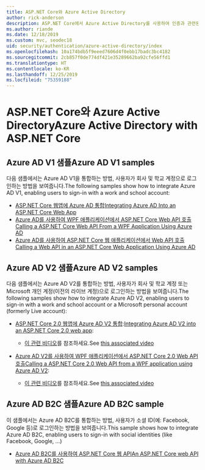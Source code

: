 ```yaml
---
title: ASP.NET Core와 Azure Active Directory
author: rick-anderson
description: ASP.NET Core에서 Azure Active Directory를 사용하여 인증과 관련된 토픽을 검색합니다.
ms.author: riande
ms.date: 12/18/2019
ms.custom: mvc, seodec18
uid: security/authentication/azure-active-directory/index
ms.openlocfilehash: 10a174bdb5f9eeed7606d4f0ebb17badc3bc4182
ms.sourcegitcommit: 2cb857f0de774df421e35289662ba92cfe56ffd1
ms.translationtype: HT
ms.contentlocale: ko-KR
ms.lasthandoff: 12/25/2019
ms.locfileid: "75359188"
---
```

# <a name="azure-active-directory-with-aspnet-core"></a><span data-ttu-id="ab159-103">ASP.NET Core와 Azure Active Directory</span><span class="sxs-lookup"><span data-stu-id="ab159-103">Azure Active Directory with ASP.NET Core</span></span>

## <a name="azure-ad-v1-samples"></a><span data-ttu-id="ab159-104">Azure AD V1 샘플</span><span class="sxs-lookup"><span data-stu-id="ab159-104">Azure AD V1 samples</span></span>

<span data-ttu-id="ab159-105">다음 샘플에서는 Azure AD V1을 통합하는 방법, 사용자가 회사 및 학교 계정으로 로그인하는 방법을 보여줍니다.</span><span class="sxs-lookup"><span data-stu-id="ab159-105">The following samples show how to integrate Azure AD V1, enabling users to sign-in with a work and school account:</span></span>
* [<span data-ttu-id="ab159-106">ASP.NET Core 웹앱에 Azure AD 통합</span><span class="sxs-lookup"><span data-stu-id="ab159-106">Integrating Azure AD Into an ASP.NET Core Web App</span></span>](https://github.com/Azure-Samples/ms-identity-aspnetcore-webapp-tutorial)
* [<span data-ttu-id="ab159-107">Azure AD를 사용하여 WPF 애플리케이션에서 ASP.NET Core Web API 호출</span><span class="sxs-lookup"><span data-stu-id="ab159-107">Calling a ASP.NET Core Web API From a WPF Application Using Azure AD</span></span>](https://github.com/Azure-Samples/active-directory-dotnet-native-aspnetcore)
* [<span data-ttu-id="ab159-108">Azure AD를 사용하여 ASP.NET Core 웹 애플리케이션에서 Web API 호출</span><span class="sxs-lookup"><span data-stu-id="ab159-108">Calling a Web API in an ASP.NET Core Web Application Using Azure AD</span></span>](https://azure.microsoft.com/documentation/samples/active-directory-dotnet-webapp-webapi-openidconnect-aspnetcore/)

## <a name="azure-ad-v2-samples"></a><span data-ttu-id="ab159-109">Azure AD V2 샘플</span><span class="sxs-lookup"><span data-stu-id="ab159-109">Azure AD V2 samples</span></span>

<span data-ttu-id="ab159-110">다음 샘플에서는 Azure AD V2를 통합하는 방법, 사용자가 회사 및 학교 계정 또는 Microsoft 개인 계정(이전의 라이브 계정)으로 로그인하는 방법을 보여줍니다.</span><span class="sxs-lookup"><span data-stu-id="ab159-110">The following samples show how to integrate Azure AD V2, enabling users to sign-in with a work and school account or a Microsoft personal account (formerly Live account):</span></span>
* <span data-ttu-id="ab159-111">[ASP.NET Core 2.0 웹앱에 Azure AD V2 통합](https://github.com/Azure-Samples/active-directory-aspnetcore-webapp-openidconnect-v2):</span><span class="sxs-lookup"><span data-stu-id="ab159-111">[Integrating Azure AD V2 into an ASP.NET Core 2.0 web app](https://github.com/Azure-Samples/active-directory-aspnetcore-webapp-openidconnect-v2):</span></span> 
  * <span data-ttu-id="ab159-112">[이 관련 비디오](https://channel9.msdn.com/Events/Build/2018/THR5001)를 참조하세요.</span><span class="sxs-lookup"><span data-stu-id="ab159-112">See [this associated video](https://channel9.msdn.com/Events/Build/2018/THR5001)</span></span> 

* <span data-ttu-id="ab159-113">[Azure AD V2를 사용하여 WPF 애플리케이션에서 ASP.NET Core 2.0 Web API 호출](https://github.com/azure-samples/active-directory-dotnet-native-aspnetcore-v2)</span><span class="sxs-lookup"><span data-stu-id="ab159-113">[Calling a ASP.NET Core 2.0 Web API from a WPF application using Azure AD V2](https://github.com/azure-samples/active-directory-dotnet-native-aspnetcore-v2):</span></span> 
  * <span data-ttu-id="ab159-114">[이 관련 비디오](https://channel9.msdn.com/Events/Build/2018/THR5000)를 참조하세요.</span><span class="sxs-lookup"><span data-stu-id="ab159-114">See [this associated video](https://channel9.msdn.com/Events/Build/2018/THR5000)</span></span>

## <a name="azure-ad-b2c-sample"></a><span data-ttu-id="ab159-115">Azure AD B2C 샘플</span><span class="sxs-lookup"><span data-stu-id="ab159-115">Azure AD B2C sample</span></span>

<span data-ttu-id="ab159-116">이 샘플에서는 Azure AD B2C를 통합하는 방법, 사용자가 소셜 ID(예: Facebook, Google 등)로 로그인하는 방법을 보여줍니다.</span><span class="sxs-lookup"><span data-stu-id="ab159-116">This sample shows how to integrate Azure AD B2C, enabling users to sign-in with social identities (like Facebook, Google, ...)</span></span>
* [<span data-ttu-id="ab159-117">Azure AD B2C를 사용하여 ASP.NET Core 웹 API</span><span class="sxs-lookup"><span data-stu-id="ab159-117">An ASP.NET Core web API with Azure AD B2C</span></span>](https://azure.microsoft.com/resources/samples/active-directory-b2c-dotnetcore-webapi/)
